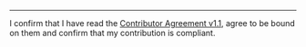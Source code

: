 

______________________________________
I confirm that I have read the [Contributor Agreement v1.1](https://github.com/tegonal/github-commons/blob/v0.8.0/.github/Contributor%20Agreement.txt), agree to be bound on them and confirm that my contribution is compliant.
